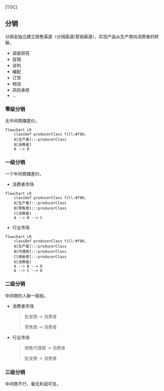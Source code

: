 <!-- @title: 【电子商务】分销 -->
<!-- @date: 2021-10-29 16:10:21 -->
<!-- @author: Zhang Jinbao -->

[TOC]

## 分销

分销会独立建立销售渠道（分销渠道/营销渠道），实现产品从生产商</font>向消费者的转移。

- 调查研究
- 促销
- 谈判
- 编配
- 订货
- 物流
- 风险承担
- …



### 零级分销

无中间商赚差价。

```mermaid
flowchart LR
    classDef producerClass fill:#f96;
    A[生产者]:::producerClass
    B[消费者]
    A --> B
```



### 一级分销

一个中间商赚差价。

- 消费者市场

```mermaid
flowchart LR
    classDef producerClass fill:#f96;
    A[生产者]:::producerClass
    B[零售商]:::producerClass
    C[消费者]
    A --> B --> C
```

- 行业市场

```mermaid
flowchart LR
    classDef producerClass fill:#f96;
    A[生产者]:::producerClass
    B[代理商]:::producerClass
    C[佣金商]:::producerClass
    D[消费者]
    A --> B --> D
    A --> C --> D
```



### 二级分销

中间商的人脉一般般。

- 消费者市场

  > 批发商 → 消费者
  >
  > 零售商 → 消费者

- 行业市场

  > 销售代理商 → 消费者
  >
  > 批发商 → 消费者



###   三级分销

中间商不行，毫无利润可言。
